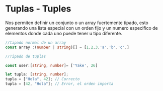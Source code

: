 # Tuplas - Tuples

Nos permiten definir un conjunto o un array fuertemente tipado, esto generando una lista especial con un orden fijo y un numero especifico de elementos donde cada uno puede tener u tipo diferente.

```Typescript
//tipado normal de un array
const array :(number | string)[] = [1,2,3,'a','b','c',]

//Tipado de tuplas

const user:[string, number]= ['Yake', 26]

let tupla: [string, number];
tupla = ["Hola", 42]; // Correcto
tupla = [42, "Hola"]; // Error, el orden importa
```
